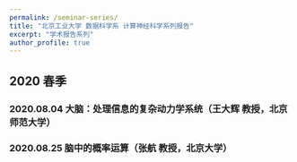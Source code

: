 ```yaml
---
permalink: /seminar-series/
title: "北京工业大学 数据科学系 计算神经科学系列报告"
excerpt: "学术报告系列"
author_profile: true
---
```


## 2020 春季

### 2020.08.04 大脑：处理信息的复杂动力学系统（王大辉 教授，北京师范大学）

### 2020.08.25 脑中的概率运算（张航 教授，北京大学）

